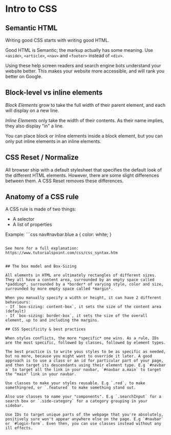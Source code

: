 Intro to CSS
============

## Semantic HTML

Writing good CSS starts with writing good HTML.

Good HTML is Semantic; the markup actually has some meaning. Use `<aside>`, `<article>`, `<nav>` and `<footer>` instead of `<div>`.

Using these help screen readers and search engine bots understand your website better. This makes your website more accessible, and will rank you better on Google.

## Block-level vs inline elements

*Block Elements* grow to take the full width of their parent element, and each will display on a new line.

*Inline Elements* only take the width of their contents. As their name implies, they also display "in" a line.

You can place block or inline elements inside a block element, but you can only put inline elements in an inline elements.

## CSS Reset / Normalize

All browser ship with a default stylesheet that specifies the default look of the different HTML elements. However, there are some slight differences between them. A CSS Reset removes these differences.

## Anatomy of a CSS rule

A CSS rule is made of two things:
- A selector
- A list of properties

Example: ```css
nav#navbar.blue a {
  color: white;
}
```

See here for a full explanation: https://www.tutorialspoint.com/css/css_syntax.htm


## The box model and Box-Sizing

All elements in HTML are ultimately rectangles of different sizes. They all have a content area, surrounded by an empty space called *padding*, surrounded by a *border* of varying style, color and size, surrounded by more empty space called *margin*.

When you manually specify a width or height, it can have 2 different behaviours:
- If `box-sizing: content-box`, it sets the size of the content area (default)
- If `box-sizing: border-box`, it sets the size of the overall element, up to and including the margins.

## CSS Specificity & best practices

When styles conflicts, the more *specific* one wins. As a rule, IDs are the most specific, followed by classes, followed by element types.

The best practice is to write yous styles to be as specific as needed, but no more, because you might want to override it later. A good approach is to use a class or an id for particular part of your page, and then target its descendants using their element type. E.g `#navbar a` to target all the link in your navbar, `#navbar a.main` to target the "main" link in your navbar.

Use classes to make your styles reusable. E.g `.red`, to make somethingred, or `.featured` to make something stand out.

Also use classes to name your "components". E.g `.searchInput` for a search box or `.side-category` for a category grouping in your sidebar.

Use IDs to target unique parts of the webpage that you're absolutely, positively sure won't appear anywhere else on the page. E.g `#navbar` or `#login-form`. Even then, you can use classes instead without any ill effects.
